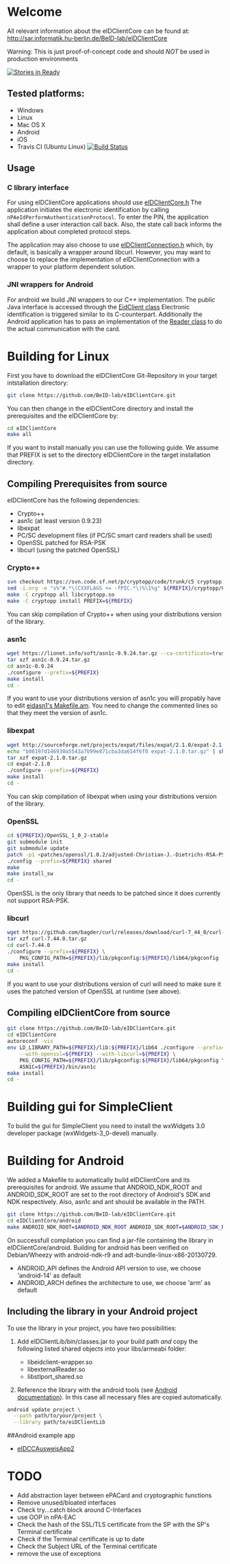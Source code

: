 # Welcome

All relevant information about the eIDClientCore can be found at:
http://sar.informatik.hu-berlin.de/BeID-lab/eIDClientCore

Warning: This is just proof-of-concept code and should _NOT_ be used in
production environments

[![Stories in Ready](https://badge.waffle.io/BeID-lab/eIDClientCore.png?label=ready&title=Ready)](https://waffle.io/BeID-lab/eIDClientCore)

## Tested platforms:

* Windows
* Linux 
* Mac OS X
* Android
* iOS
* Travis CI (Ubuntu Linux) [![Build Status](https://travis-ci.org/BeID-lab/eIDClientCore.svg?branch=master)](https://travis-ci.org/BeID-lab/eIDClientCore)

## Usage

### C library interface

For using eIDClientCore applications should use
[eIDClientCore.h](lib/eIDClientCore/eIDClientCore.h)
The application initiates the electronic identification by calling
`nPAeIdPerformAuthenticationProtocol`. To enter the PIN, the application shall
define a user interaction call back. Also, the state call back informs the
application about completed protocol steps.

The application may also choose to use
[eIDClientConnection.h](lib/eIDClientConnection/eIDClientConnection.h)
which, by default, is basically a wrapper around libcurl. However, you may want
to choose to replace the implementation of eIDClientConnection with a wrapper
to your platform dependent solution.

### JNI wrappers for Android

For android we build JNI wrappers to our C++ implementation. The public
Java interface is accessed through the
[EidClient class](android/eIDClientLib/src/de/bdr/eidclient/EidClient.java)
Electronic identification is triggered similar to its C-counterpart.
Additionally the Android application has to pass an implementation of the
[Reader class](android/eIDClientLib/src/de/bdr/eidclient/reader/Reader.java)
to do the actual communication with the card.

# Building for Linux

First you have to download the eIDClientCore Git-Repository in your target intstallation directory:

```sh
git clone https://github.com/BeID-lab/eIDClientCore.git
```

You can then change in the eIDClientCore directory and install the prerequisites and the eIDClientCore by:

```sh
cd eIDClientCore
make all
```

If you want to install manually you can use the following guide. 
We assume that PREFIX is set to the directory eIDClientCore in the target installation directory.



## Compiling Prerequisites from source

eIDClientCore has the following dependencies:
* Crypto++
* asn1c (at least version 0.9.23)
* libexpat
* PC/SC development files (if PC/SC smart card readers shall be used)
* OpenSSL patched for RSA-PSK
* libcurl (using the patched OpenSSL)

### Crypto++

```sh
svn checkout https://svn.code.sf.net/p/cryptopp/code/trunk/c5 cryptopp
sed -i.org -e "s%^#.*\(CXXFLAGS += -fPIC.*\)%\1%g" ${PREFIX}/cryptopp/GNUmakefile
make -C cryptopp all libcryptopp.so
make -C cryptopp install PREFIX=${PREFIX}
```

You can skip compilation of Crypto++ when using your distributions version of
the library.

### asn1c

```sh
wget https://lionet.info/soft/asn1c-0.9.24.tar.gz --ca-certificate=trusted_ca/COMODORSADomainValidationSecureServerCA.pem
tar xzf asn1c-0.9.24.tar.gz
cd asn1c-0.9.24
./configure --prefix=${PREFIX}
make install
cd -
```

If you want to use your distributions version of asn1c you will propably have
to edit
[eidasn1's Makefile.am](lib/eidasn1/Makefile.am#L1-9).
You need to change the commented lines so that they meet the version of asn1c.

### libexpat

```sh
wget http://sourceforge.net/projects/expat/files/expat/2.1.0/expat-2.1.0.tar.gz
echo "b08197d146930a5543a7b99e871cba3da614f6f0 expat-2.1.0.tar.gz" | sha1sum -c -
tar xzf expat-2.1.0.tar.gz
cd expat-2.1.0
./configure --prefix=${PREFIX}
make install
cd -
```

You can skip compilation of libexpat when using your distributions version of
the library.

### OpenSSL

```sh
cd ${PREFIX}/OpenSSL_1_0_2-stable
git submodule init
git submodule update
patch -p1 <patches/openssl/1.0.2/adjusted-Christian-J.-Dietrichs-RSA-PSK-patch-for-openSSL_1_0_2d.patch
./config --prefix=${PREFIX} shared
make
make install_sw
cd -
```

OpenSSL is the only library that needs to be patched since it does currently
not support RSA-PSK. 

### libcurl

```sh
wget https://github.com/bagder/curl/releases/download/curl-7_44_0/curl-7.44.0.tar.gz
tar xzf curl-7.44.0.tar.gz
cd curl-7.44.0
./configure --prefix=${PREFIX} \
    PKG_CONFIG_PATH=${PREFIX}/lib/pkgconfig:${PREFIX}/lib64/pkgconfig
make install
cd -
```

If you want to use your distributions version of curl will need to make sure it
uses the patched version of OpenSSL at runtime (see above).

## Compiling eIDClientCore from source

```sh
git clone https://github.com/BeID-lab/eIDClientCore.git
cd eIDClientCore
autoreconf -vis
env LD_LIBRARY_PATH=${PREFIX}/lib:${PREFIX}/lib64 ./configure --prefix=${PREFIX} \
    --with-openssl=${PREFIX} --with-libcurl=${PREFIX} \
    PKG_CONFIG_PATH=${PREFIX}/lib/pkgconfig:${PREFIX}/lib64/pkgconfig \
    ASN1C=${PREFIX}/bin/asn1c
make install
cd -
```

# Building gui for SimpleClient
To build the gui for SimpleClient you need to install the wxWidgets 3.0 developer package (wxWidgets-3_0-devel) manually.

# Building for Android

We added a Makefile to automatically build eIDClientCore and its prerequisites
for android. We assume that ANDROID_NDK_ROOT and ANDROID_SDK_ROOT are set to
the root directory of Android's SDK and NDK respectively. Also, asn1c and ant
should be available in the PATH.

```sh
git clone https://github.com/BeID-lab/eIDClientCore.git
cd eIDClientCore/android
make ANDROID_NDK_ROOT=$ANDROID_NDK_ROOT ANDROID_SDK_ROOT=$ANDROID_SDK_ROOT
```
On successfull compilation you can find a jar-file containing the library in
eIDClientCore/android. Building for android has been verified on Debian/Wheezy
with android-ndk-r9 and adt-bundle-linux-x86-20130729.

* ANDROID_API defines the Android API version to use, we choose 'android-14' as
  default
* ANDROID_ARCH defines the architecture to use, we choose 'arm' as default

## Including the library in your Android project

To use the library in your project, you have two possibilities:

1. Add eIDClientLib/bin/classes.jar to your build path _and_ copy the following
   listed shared objects into your libs/armeabi folder:
   * libeidclient-wrapper.so
   * libexternalReader.so
   * libstlport_shared.so

2. Reference the library with the android tools (see [Android
   documentation](http://developer.android.com/tools/projects/projects-cmdline.html#ReferencingLibraryProject)).
   In this case all necessary files are copied automatically.

```sh
android update project \
  --path path/to/your/project \
  --library path/to/eiDClientLib
```

##Android example app
* [eIDCCAusweisApp2](eIDClientCore/android/eIDCCAusweisApp2/#welcome)

# TODO

* Add abstraction layer between ePACard and cryptographic functions
* Remove unused/bloated interfaces
* Check try...catch block around C-Interfaces
* use OOP in nPA-EAC
* Check the hash of the SSL/TLS certificate from the SP with the SP's Terminal certificate
* Check if the Terminal certificate is up to date
* Check the Subject URL of the Terminal certificate
* remove the use of exceptions
